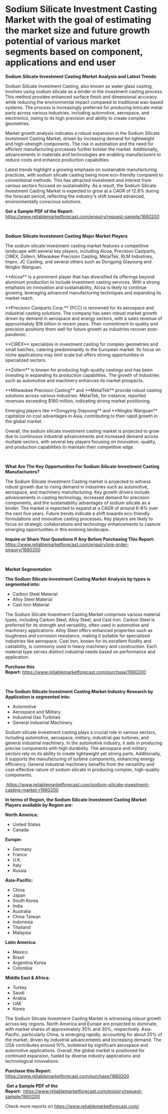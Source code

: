 <p><h1>Sodium Silicate Investment Casting Market with the goal of estimating the market size and future growth potential of various market segments based on component, applications and end user</h1></p><p><strong>Sodium Silicate Investment Casting Market Analysis and Latest Trends</strong></p>
<p><p>Sodium Silicate Investment Casting, also known as water glass casting, involves using sodium silicate as a binder in the investment casting process. This method provides enhanced surface finish and dimensional accuracy while reducing the environmental impact compared to traditional wax-based systems. The process is increasingly preferred for producing intricate metal parts across various industries, including automotive, aerospace, and electronics, owing to its high precision and ability to create complex geometries.</p><p>Market growth analysis indicates a robust expansion in the Sodium Silicate Investment Casting Market, driven by increasing demand for lightweight and high-strength components. The rise in automation and the need for efficient manufacturing processes further bolster the market. Additionally, advancements in materials and technologies are enabling manufacturers to reduce costs and enhance production capabilities.</p><p>Latest trends highlight a growing emphasis on sustainable manufacturing practices, with sodium silicate casting being more eco-friendly compared to conventional methods. This has attracted investment and interest from various sectors focused on sustainability. As a result, the Sodium Silicate Investment Casting Market is expected to grow at a CAGR of 12.8% during the forecast period, reflecting the industry's shift toward advanced, environmentally conscious solutions.</p></p>
<p><strong>Get a Sample PDF of the Report:&nbsp;</strong> <a href="https://www.reliablemarketforecast.com/enquiry/request-sample/1660200?utm_campaign=2875&utm_medium=2&utm_source=Github&utm_content=ia&utm_term=01042025&utm_id=sodium-silicate-investment-casting">https://www.reliablemarketforecast.com/enquiry/request-sample/1660200</a></p>
<p>&nbsp;</p>
<p><strong>Sodium Silicate Investment Casting Major Market Players</strong></p>
<p><p>The sodium silicate investment casting market features a competitive landscape with several key players, including Alcoa, Precision Castparts, CIREX, Zollern, Milwaukee Precision Casting, MetalTek, RLM Industries, Impro, JC Casting, and several others such as Dongying Giayoung and Ningbo Wanguan.</p><p>**Alcoa** is a prominent player that has diversified its offerings beyond aluminum production to include investment casting services. With a strong emphasis on innovation and sustainability, Alcoa is likely to continue growing, leveraging advanced manufacturing techniques and expanding its market reach.</p><p>**Precision Castparts Corp.** (PCC) is renowned for its aerospace and industrial casting solutions. The company has seen robust market growth driven by demand in aerospace and energy sectors, with a sales revenue of approximately $16 billion in recent years. Their commitment to quality and precision positions them well for future growth as industries recover post-pandemic.</p><p>**CIREX** specializes in investment casting for complex geometries and small batches, catering predominantly to the European market. Its focus on niche applications may limit scale but offers strong opportunities in specialized sectors. </p><p>**Zollern** is known for producing high-quality castings and has been investing in expanding its production capabilities. The growth of industries such as automotive and machinery enhances its market prospects.</p><p>**Milwaukee Precision Casting** and **MetalTek** provide robust casting solutions across various industries. MetalTek, for instance, reported revenues exceeding $160 million, indicating strong market positioning.</p><p>Emerging players like **Dongying Giayoung** and **Ningbo Wanguan** capitalize on cost advantages in Asia, contributing to their rapid growth in the global market.</p><p>Overall, the sodium silicate investment casting market is projected to grow due to continuous industrial advancements and increased demand across multiple sectors, with several key players focusing on innovation, quality, and production capabilities to maintain their competitive edge.</p></p>
<p>&nbsp;</p>
<p><strong>What Are The Key Opportunities For Sodium Silicate Investment Casting Manufacturers?</strong></p>
<p><p>The Sodium Silicate Investment Casting market is projected to witness robust growth due to rising demand in industries such as automotive, aerospace, and machinery manufacturing. Key growth drivers include advancements in casting technology, increased demand for precision components, and the sustainability advantages of sodium silicate as a binder. The market is expected to expand at a CAGR of around 6-8% over the next five years. Future trends indicate a shift towards eco-friendly formulations and innovative casting processes. Key players are likely to focus on strategic collaborations and technology enhancements to capture emerging opportunities in this evolving landscape.</p></p>
<p><strong>Inquire or Share Your Questions If Any Before Purchasing This Report:</strong> <a href="https://www.reliablemarketforecast.com/enquiry/pre-order-enquiry/1660200?utm_campaign=2875&utm_medium=2&utm_source=Github&utm_content=ia&utm_term=01042025&utm_id=sodium-silicate-investment-casting">https://www.reliablemarketforecast.com/enquiry/pre-order-enquiry/1660200</a></p>
<p>&nbsp;</p>
<p><strong>Market Segmentation</strong></p>
<p><strong>The Sodium Silicate Investment Casting Market Analysis by types is segmented into:</strong></p>
<p><ul><li>Carbon Steel Material</li><li>Alloy Steel Material</li><li>Cast Iron Material</li></ul></p>
<p><p>The Sodium Silicate Investment Casting Market comprises various material types, including Carbon Steel, Alloy Steel, and Cast Iron. Carbon Steel is preferred for its strength and versatility, often used in automotive and machinery applications. Alloy Steel offers enhanced properties such as toughness and corrosion resistance, making it suitable for specialized industries like aerospace. Cast Iron, known for its excellent fluidity and castability, is commonly used in heavy machinery and construction. Each material type serves distinct industrial needs based on performance and application.</p></p>
<p><strong>Purchase this Report:&nbsp;</strong><a href="https://www.reliablemarketforecast.com/purchase/1660200?utm_campaign=2875&utm_medium=2&utm_source=Github&utm_content=ia&utm_term=01042025&utm_id=sodium-silicate-investment-casting">https://www.reliablemarketforecast.com/purchase/1660200</a></p>
<p>&nbsp;</p>
<p><strong>The Sodium Silicate Investment Casting Market Industry Research by Application is segmented into:</strong></p>
<p><ul><li>Automotive</li><li>Aerospace and Military</li><li>Industrial Gas Turbines</li><li>General Industrial Machinery</li></ul></p>
<p><p>Sodium silicate investment casting plays a crucial role in various sectors, including automotive, aerospace, military, industrial gas turbines, and general industrial machinery. In the automotive industry, it aids in producing precise components with high durability. The aerospace and military sectors rely on its ability to create lightweight yet strong parts. Additionally, it supports the manufacturing of turbine components, enhancing energy efficiency. General industrial machinery benefits from the versatility and cost-effective nature of sodium silicate in producing complex, high-quality components.</p></p>
<p><a href="https://www.reliablemarketforecast.com/sodium-silicate-investment-casting-market-r1660200?utm_campaign=2875&utm_medium=2&utm_source=Github&utm_content=ia&utm_term=01042025&utm_id=sodium-silicate-investment-casting">&nbsp;https://www.reliablemarketforecast.com/sodium-silicate-investment-casting-market-r1660200</a></p>
<p><strong>In terms of Region, the Sodium Silicate Investment Casting Market Players available by Region are:</strong></p>
<p>
    <p> <strong> North America: </strong>
        <ul>
            <li>United States</li>
            <li>Canada</li>
        </ul>
        </p> 
    <p> <strong> Europe: </strong>
        <ul>
            <li>Germany</li>
            <li>France</li>
            <li>U.K.</li>
            <li>Italy</li>
            <li>Russia</li>
        </ul>
        </p> 
    <p> <strong> Asia-Pacific: </strong>
        <ul>
            <li>China</li>
            <li>Japan</li>
            <li>South Korea</li>
            <li>India</li>
            <li>Australia</li>
            <li>China Taiwan</li>
            <li>Indonesia</li>
            <li>Thailand</li>
            <li>Malaysia</li>
        </ul>
        </p> 
    <p> <strong> Latin America: </strong>
        <ul>
            <li>Mexico</li>
            <li>Brazil</li>
            <li>Argentina Korea</li>
            <li>Colombia</li>
        </ul>
        </p> 
    <p> <strong> Middle East & Africa: </strong>
        <ul>
            <li>Turkey</li>
            <li>Saudi</li>
            <li>Arabia</li>
            <li>UAE</li>
            <li>Korea</li>
        </ul>
    </p>
    </p>
<p><p>The Sodium Silicate Investment Casting Market is witnessing robust growth across key regions. North America and Europe are projected to dominate, with market shares of approximately 35% and 30%, respectively. Asia-Pacific, particularly China, is emerging rapidly, accounting for about 25% of the market, driven by industrial advancements and increasing demand. The USA contributes around 10%, bolstered by significant aerospace and automotive applications. Overall, the global market is positioned for continued expansion, fueled by diverse industry applications and technological innovations.</p></p>
<p><strong>Purchase this Report: </strong><a href="https://www.reliablemarketforecast.com/purchase/1660200?utm_campaign=2875&utm_medium=2&utm_source=Github&utm_content=ia&utm_term=01042025&utm_id=sodium-silicate-investment-casting">https://www.reliablemarketforecast.com/purchase/1660200</a></p>
<p>&nbsp;<strong>Get a Sample PDF of the Report:&nbsp;&nbsp;</strong><a href="https://www.reliablemarketforecast.com/enquiry/request-sample/1660200?utm_campaign=2875&utm_medium=2&utm_source=Github&utm_content=ia&utm_term=01042025&utm_id=sodium-silicate-investment-casting">https://www.reliablemarketforecast.com/enquiry/request-sample/1660200</a></p>
<p><strong></strong></p>
<p>Check more reports on <a href="https://www.reliablemarketforecast.com/?utm_campaign=2875&utm_medium=2&utm_source=Github&utm_content=ia&utm_term=01042025&utm_id=sodium-silicate-investment-casting">https://www.reliablemarketforecast.com/</a></p>